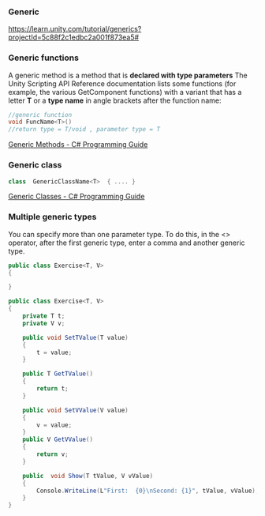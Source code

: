 ### Generic

https://learn.unity.com/tutorial/generics?projectId=5c88f2c1edbc2a001f873ea5#


### Generic functions

A generic method is a method that is **declared with type parameters** The Unity Scripting API Reference documentation lists some functions (for example, the various GetComponent functions) with a variant that has a letter **T** or a **type name** in angle brackets after the function name:

```csharp
//generic function
void FuncName<T>()
//return type = T/void , parameter type = T
```

[Generic Methods - C# Programming Guide](https://docs.microsoft.com/en-us/dotnet/csharp/programming-guide/generics/generic-methods)


### Generic class
```cs
class  GenericClassName<T>  { .... }
```
[Generic Classes - C# Programming Guide](https://docs.microsoft.com/en-us/dotnet/csharp/programming-guide/generics/generic-classes)


### Multiple generic types

You can specify more than one parameter type. To do this, in the <> operator, after the first generic type, enter a comma and another generic type.


```cs
public class Exercise<T, V>
{

}
```

```cs
public class Exercise<T, V>
{
    private T t;
    private V v;

    public void SetTValue(T value)
    {
        t = value;
    }

    public T GetTValue()
    {
        return t;
    }

    public void SetVValue(V value)
    {
        v = value;
    }
    public V GetVValue()
    {
        return v;
    }

    public  void Show(T tValue, V vValue)
    {
        Console.WriteLine(L"First:  {0}\nSecond: {1}", tValue, vValue);
    }
}

```
